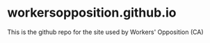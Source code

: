 # workersopposition.github.io
This is the github repo for the site used by Workers' Opposition (CA)
